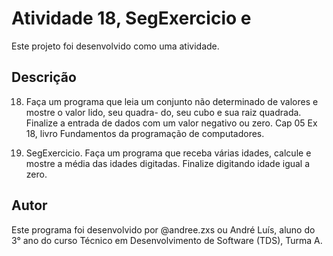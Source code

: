 # Atividade 18, SegExercicio e 

Este projeto foi desenvolvido como uma atividade.

## Descrição

18. Faça um programa que leia um conjunto não determinado de valores e mostre o valor lido, seu quadra-
do, seu cubo e sua raiz quadrada. Finalize a entrada de dados com um valor negativo ou zero. Cap 05 Ex 18, livro Fundamentos da programação de computadores.

1. SegExercicio. Faça um programa que receba várias idades, calcule e mostre a média das idades digitadas. Finalize digitando idade igual a zero. 

## Autor

Este programa foi desenvolvido por @andree.zxs ou André Luís, aluno do 3° ano do curso Técnico em Desenvolvimento de Software (TDS), Turma A.

